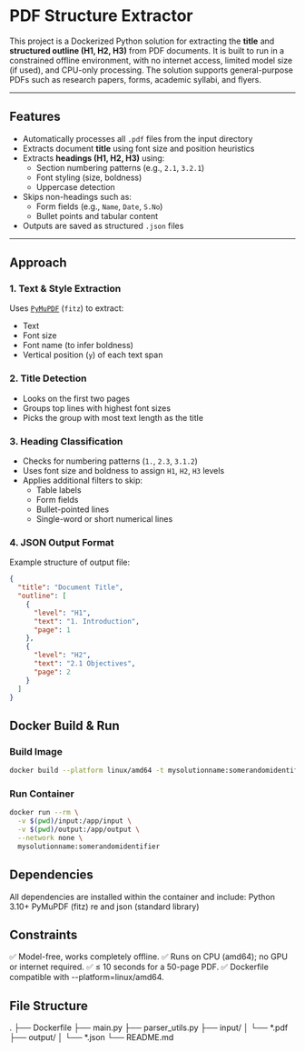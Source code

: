 # PDF Structure Extractor

This project is a Dockerized Python solution for extracting the **title** and **structured outline (H1, H2, H3)** from PDF documents. It is built to run in a constrained offline environment, with no internet access, limited model size (if used), and CPU-only processing. The solution supports general-purpose PDFs such as research papers, forms, academic syllabi, and flyers.

---

## Features

- Automatically processes all `.pdf` files from the input directory
- Extracts document **title** using font size and position heuristics
- Extracts **headings (H1, H2, H3)** using:
  - Section numbering patterns (e.g., `2.1`, `3.2.1`)
  - Font styling (size, boldness)
  - Uppercase detection
- Skips non-headings such as:
  - Form fields (e.g., `Name`, `Date`, `S.No`)
  - Bullet points and tabular content
- Outputs are saved as structured `.json` files

---

## Approach

### 1. **Text & Style Extraction**
Uses [`PyMuPDF`](https://pymupdf.readthedocs.io/) (`fitz`) to extract:
- Text
- Font size
- Font name (to infer boldness)
- Vertical position (`y`) of each text span

### 2. **Title Detection**
- Looks on the first two pages
- Groups top lines with highest font sizes
- Picks the group with most text length as the title

### 3. **Heading Classification**
- Checks for numbering patterns (`1.`, `2.3`, `3.1.2`)
- Uses font size and boldness to assign `H1`, `H2`, `H3` levels
- Applies additional filters to skip:
  - Table labels
  - Form fields
  - Bullet-pointed lines
  - Single-word or short numerical lines

### 4. **JSON Output Format**
Example structure of output file:
```json
{
  "title": "Document Title",
  "outline": [
    {
      "level": "H1",
      "text": "1. Introduction",
      "page": 1
    },
    {
      "level": "H2",
      "text": "2.1 Objectives",
      "page": 2
    }
  ]
}
```

## Docker Build & Run

### Build Image
```bash
docker build --platform linux/amd64 -t mysolutionname:somerandomidentifier .
```
### Run Container
```bash
docker run --rm \
  -v $(pwd)/input:/app/input \
  -v $(pwd)/output:/app/output \
  --network none \
  mysolutionname:somerandomidentifier
```
## Dependencies
All dependencies are installed within the container and include:
Python 3.10+
PyMuPDF (fitz)
re and json (standard library)

## Constraints
✅ Model-free, works completely offline.
✅ Runs on CPU (amd64); no GPU or internet required.
✅ ≤ 10 seconds for a 50-page PDF.
✅ Dockerfile compatible with --platform=linux/amd64.

## File Structure
.
├── Dockerfile
├── main.py
├── parser_utils.py
├── input/
│   └── *.pdf
├── output/
│   └── *.json
└── README.md

